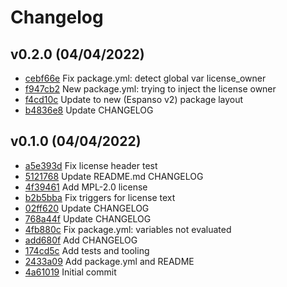 # Changelog

## v0.2.0 (04/04/2022)

- [cebf66e](https://github.com/iiiw/espanso-package-licenses/commit/cebf66e906496e800fc5206ad9575b0e1494c039) Fix package.yml: detect global var license_owner
- [f947cb2](https://github.com/iiiw/espanso-package-licenses/commit/f947cb2a3885c14ef098e0e4d2e20765d88cfc33) New package.yml: trying to inject the license owner
- [f4cd10c](https://github.com/iiiw/espanso-package-licenses/commit/f4cd10c752caedcb948641d41aa32f822cb81f83) Update to new (Espanso v2) package layout
- [b4836e8](https://github.com/iiiw/espanso-package-licenses/commit/b4836e81414ecbdc5a5d76038c9a22cfb4f2d508) Update CHANGELOG

## v0.1.0 (04/04/2022)

- [a5e393d](https://github.com/iiiw/espanso-package-licenses/commit/a5e393d3d4f002ee9a9ed9b951b16c00148bcd06) Fix license header test
- [5121768](https://github.com/iiiw/espanso-package-licenses/commit/5121768afde208d8535a37df7e09de20ef416883) Update README.md CHANGELOG
- [4f39461](https://github.com/iiiw/espanso-package-licenses/commit/4f39461cf65b7c3a1982d2797968bab3df28486e) Add MPL-2.0 license
- [b2b5bba](https://github.com/iiiw/espanso-package-licenses/commit/b2b5bba648edd448dacfda6514118bedea052e88) Fix triggers for license text
- [02ff620](https://github.com/iiiw/espanso-package-licenses/commit/02ff62050fe33c8ea8754f23017b883604ebfc92) Update CHANGELOG
- [768a44f](https://github.com/iiiw/espanso-package-licenses/commit/768a44f68a348d55314e060588d6bde2a182165b) Update CHANGELOG
- [4fb880c](https://github.com/iiiw/espanso-package-licenses/commit/4fb880c3e8fe7d81d01d54cf044ac40080b64431) Fix package.yml: variables not evaluated
- [add680f](https://github.com/iiiw/espanso-package-licenses/commit/add680f82eef0ea35d2a11757916740ad82c5d8d) Add CHANGELOG
- [174cd5c](https://github.com/iiiw/espanso-package-licenses/commit/174cd5c3d007f931e1a819884f9b8942584c86cb) Add tests and tooling
- [2433a09](https://github.com/iiiw/espanso-package-licenses/commit/2433a09c6d03dcf82150d0a1e1d1874b58713c07) Add package.yml and README
- [4a61019](https://github.com/iiiw/espanso-package-licenses/commit/4a61019038e90b3699fd386787c93491f1a60da3) Initial commit
